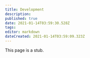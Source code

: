 ```yaml
---
title: Development
description: 
published: true
date: 2021-01-14T03:59:30.528Z
tags: 
editor: markdown
dateCreated: 2021-01-14T03:59:09.323Z
---
```


This page is a stub.